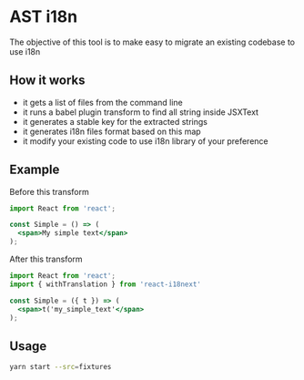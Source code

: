 # AST i18n

The objective of this tool is to make easy to migrate an existing codebase to use i18n

## How it works
- it gets a list of files from the command line
- it runs a babel plugin transform to find all string inside JSXText
- it generates a stable key for the extracted strings
- it generates i18n files format based on this map
- it modify your existing code to use i18n library of your preference

## Example

Before this transform
```jsx
import React from 'react';

const Simple = () => (
  <span>My simple text</span>
);
```

After this transform
```jsx
import React from 'react';
import { withTranslation } from 'react-i18next'

const Simple = ({ t }) => (
  <span>t('my_simple_text'</span>
);
```

## Usage
```bash
yarn start --src=fixtures
```
